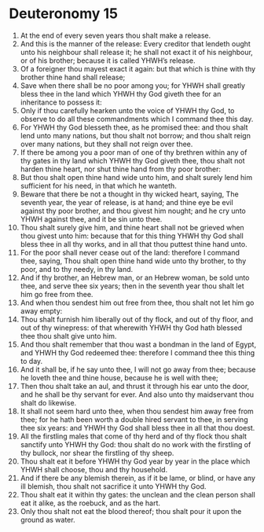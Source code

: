 ﻿# Deuteronomy 15
1. At the end of every seven years thou shalt make a release. 
2. And this is the manner of the release: Every creditor that lendeth ought unto his neighbour shall release it; he shall not exact it of his neighbour, or of his brother; because it is called YHWH’s release. 
3. Of a foreigner thou mayest exact it again: but that which is thine with thy brother thine hand shall release; 
4. Save when there shall be no poor among you; for YHWH shall greatly bless thee in the land which YHWH thy God giveth thee for an inheritance to possess it: 
5. Only if thou carefully hearken unto the voice of YHWH thy God, to observe to do all these commandments which I command thee this day. 
6. For YHWH thy God blesseth thee, as he promised thee: and thou shalt lend unto many nations, but thou shalt not borrow; and thou shalt reign over many nations, but they shall not reign over thee. 
7.  If there be among you a poor man of one of thy brethren within any of thy gates in thy land which YHWH thy God giveth thee, thou shalt not harden thine heart, nor shut thine hand from thy poor brother: 
8. But thou shalt open thine hand wide unto him, and shalt surely lend him sufficient for his need, in that which he wanteth. 
9. Beware that there be not a thought in thy wicked heart, saying, The seventh year, the year of release, is at hand; and thine eye be evil against thy poor brother, and thou givest him nought; and he cry unto YHWH against thee, and it be sin unto thee. 
10. Thou shalt surely give him, and thine heart shall not be grieved when thou givest unto him: because that for this thing YHWH thy God shall bless thee in all thy works, and in all that thou puttest thine hand unto. 
11. For the poor shall never cease out of the land: therefore I command thee, saying, Thou shalt open thine hand wide unto thy brother, to thy poor, and to thy needy, in thy land. 
12.  And if thy brother, an Hebrew man, or an Hebrew woman, be sold unto thee, and serve thee six years; then in the seventh year thou shalt let him go free from thee. 
13. And when thou sendest him out free from thee, thou shalt not let him go away empty: 
14. Thou shalt furnish him liberally out of thy flock, and out of thy floor, and out of thy winepress: of that wherewith YHWH thy God hath blessed thee thou shalt give unto him. 
15. And thou shalt remember that thou wast a bondman in the land of Egypt, and YHWH thy God redeemed thee: therefore I command thee this thing to day. 
16. And it shall be, if he say unto thee, I will not go away from thee; because he loveth thee and thine house, because he is well with thee; 
17. Then thou shalt take an aul, and thrust it through his ear unto the door, and he shall be thy servant for ever. And also unto thy maidservant thou shalt do likewise. 
18. It shall not seem hard unto thee, when thou sendest him away free from thee; for he hath been worth a double hired servant to thee, in serving thee six years: and YHWH thy God shall bless thee in all that thou doest. 
19.  All the firstling males that come of thy herd and of thy flock thou shalt sanctify unto YHWH thy God: thou shalt do no work with the firstling of thy bullock, nor shear the firstling of thy sheep. 
20. Thou shalt eat it before YHWH thy God year by year in the place which YHWH shall choose, thou and thy household. 
21. And if there be any blemish therein, as if it be lame, or blind, or have any ill blemish, thou shalt not sacrifice it unto YHWH thy God. 
22. Thou shalt eat it within thy gates: the unclean and the clean person shall eat it alike, as the roebuck, and as the hart. 
23. Only thou shalt not eat the blood thereof; thou shalt pour it upon the ground as water. 
